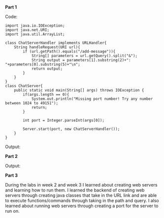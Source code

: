 **Part 1**

Code:
```
import java.io.IOException;
import java.net.URI;
import java.util.ArrayList;

class ChatServerHandler implements URLHandler{
    String handleRequest(URI url){
        if (url.getPath().equals("/add-message")){
            String[] parameters = url.getQuery().split("&");
            String output = parameters[1].substring(2)+": "+parameters[0].substring(5)+"\n";
            return output;
        }
    }
}
class ChatServer{
    public static void main(String[] args) throws IOException {
        if(args.length == 0){
            System.out.println("Missing port number! Try any number between 1024 to 49151");
            return;
        }

        int port = Integer.parseInt(args[0]);

        Server.start(port, new ChatServerHandler());
    }
}
```

Output:

**Part 2**

Output:

**Part 3**

During the labs in week 2 and week 3 I learned about creating web servers and learning how to run them. I learned the backend of creating web servers through creating java classes that take in the URL link and are able to execute functions/commands through taking in the path and query. I also learned about running web servers through creating a port for the server to run on.
